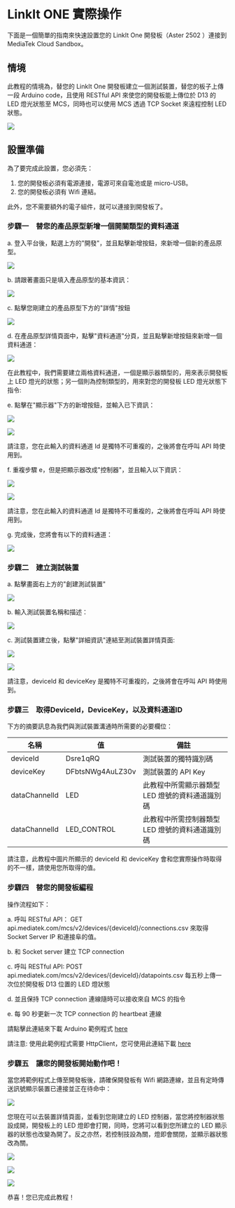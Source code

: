 # LinkIt ONE 實際操作

下面是一個簡單的指南來快速設置您的 LinkIt One 開發板（Aster 2502 ）連接到 MediaTek Cloud Sandbox。

## 情境

此教程的情境為，替您的 LinkIt One 開發板建立一個測試裝置，替您的板子上傳一段 Arduino code，且使用 RESTful API 來使您的開發板能上傳位於 D13 的 LED 燈光狀態至 MCS，同時也可以使用 MCS 透過 TCP Socket 來遠程控制 LED 狀態。


![](../images/LinkIt-one-tutorial/img_scenario.png)


## 設置準備

為了要完成此設置，您必須先：

1. 您的開發板必須有電源連接，電源可來自電池或是 micro-USB。
2. 您的開發板必須有 Wifi 連結。


此外，您不需要額外的電子組件，就可以連接到開發板了。


### 步驟一　替您的產品原型新增一個開關類型的資料通道

a. 登入平台後，點選上方的"開發"，並且點擊新增按鈕，來新增一個新的產品原型。

![](../images/screenshot/screen_shot-01.jpg)

b. 請跟著畫面只是填入產品原型的基本資訊：

![](../images/screenshot/screen_shot-08.jpg)

c. 點擊您剛建立的產品原型下方的"詳情"按鈕

![](../images/screenshot/screen_shot-09.jpg)

d. 在產品原型詳情頁面中，點擊"資料通道"分頁，並且點擊新增按鈕來新增一個資料通道：

![](../images/screenshot/screen_shot-10.jpg)

在此教程中，我們需要建立兩格資料通道，一個是顯示器類型的，用來表示開發板上 LED 燈光的狀態；另一個則為控制類型的，用來對您的開發板 LED 燈光狀態下指令:


e. 點擊在"顯示器"下方的新增按鈕，並輸入已下資訊：

![](../images/screenshot/screen_shot-11.jpg)

![](../images/screenshot/screen_shot-12.jpg)

請注意，您在此輸入的資料通道 Id 是獨特不可重複的，之後將會在呼叫 API 時使用到。

f. 重複步驟 e，但是把顯示器改成"控制器"，並且輸入以下資訊：

![](../images/screenshot/screen_shot-13.jpg)

![](../images/screenshot/screen_shot-14.jpg)

請注意，您在此輸入的資料通道 Id 是獨特不可重複的，之後將會在呼叫 API 時使用到。

g. 完成後，您將會有以下的資料通道：

![](../images/screenshot/screen_shot-15.jpg)

### 步驟二　建立測試裝置

a. 點擊畫面右上方的"創建測試裝置"

![](../images/screenshot/screen_shot-16.jpg)

b. 輸入測試裝置名稱和描述：

![](../images/screenshot/screen_shot-17.jpg)

c. 測試裝置建立後，點擊"詳細資訊"連結至測試裝置詳情頁面:

![](../images/screenshot/screen_shot-18.jpg)


![](../images/screenshot/screen_shot-19.jpg)

請注意，deviceId 和 deviceKey 是獨特不可重複的，之後將會在呼叫 API 時使用到。

### 步驟三　取得DeviceId，DeviceKey，以及資料通道ID

下方的摘要訊息為我們與測試裝置溝通時所需要的必要欄位：

| 名稱 | 值 | 備註 |
| -- | -- | -- |
| deviceId | Dsre1qRQ | 測試裝置的獨特識別碼 |
| deviceKey | DFbtsNWg4AuLZ30v  | 測試裝置的 API Key |
| dataChannelId | LED | 此教程中所需顯示器類型 LED 燈號的資料通道識別碼 |
| dataChannelId | LED_CONTROL | 此教程中所需控制器類型 LED 燈號的資料通道識別碼 |

請注意，此教程中圖片所顯示的 deviceId 和 deviceKey 會和您實際操作時取得的不一樣，請使用您所取得的值。


### 步驟四　替您的開發板編程

操作流程如下：


a. 呼叫 RESTful API：
GET api.mediatek.com/mcs/v2/devices/{deviceId}/connections.csv
來取得 Socket Server IP 和連接阜的值。

b. 和 Socket server 建立 TCP connection

c. 呼叫 RESTful API:
POST api.mediatek.com/mcs/v2/devices/{deviceId}/datapoints.csv
每五秒上傳一次位於開發板 D13 位置的 LED 燈狀態

d. 並且保持 TCP connection 連線隨時可以接收來自 MCS 的指令

e. 每 90 秒更新一次 TCP connection 的 heartbeat 連線

請點擊此連結來下載 Arduino 範例程式 [here](https://raw.githubusercontent.com/Mediatek-Cloud/MCS/master/source_code/linkit_sample_ino.ino)

請注意:
使用此範例程式需要 HttpClient，您可使用此連結下載
[here](https://github.com/amcewen/HttpClient/releases)

### 步驟五　讓您的開發板開始動作吧！

當您將範例程式上傳至開發板後，請確保開發板有 Wifi 網路連線，並且有定時傳送訊號顯示裝置已連接並正在待命中：

![](../images/LinkIt-one-tutorial/13-Test-Device.JPG)

您現在可以去裝置詳情頁面，並看到您剛建立的 LED 控制器，當您將控制器狀態設成開，開發板上的 LED 燈即會打開，同時，您將可以看到您所建立的 LED 顯示器的狀態也改變為開了。反之亦然，若控制技設為關，燈即會關閉，並顯示器狀態改為關。


![](../images/screenshot/screen_shot-20.jpg)

![](../images/screenshot/screen_shot-21.jpg)

![](../images/LinkIt-one-tutorial/16-Test-Device.JPG)

恭喜！您已完成此教程！









